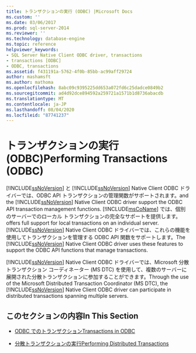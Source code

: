 ```yaml
---
title: トランザクションの実行 (ODBC) |Microsoft Docs
ms.custom: ''
ms.date: 03/06/2017
ms.prod: sql-server-2014
ms.reviewer: ''
ms.technology: database-engine
ms.topic: reference
helpviewer_keywords:
- SQL Server Native Client ODBC driver, transactions
- transactions [ODBC]
- ODBC, transactions
ms.assetid: f431191a-5762-4f0b-85bb-ac99aff29724
author: mashamsft
ms.author: mathoma
ms.openlocfilehash: 8abc09c9395225dd653a072fd6c25dadce0849b2
ms.sourcegitcommit: ad4d92dce894592a259721a1571b1d8736abacdb
ms.translationtype: MT
ms.contentlocale: ja-JP
ms.lasthandoff: 08/04/2020
ms.locfileid: "87741237"
---
```

# <a name="performing-transactions-odbc"></a><span data-ttu-id="f3788-102">トランザクションの実行 (ODBC)</span><span class="sxs-lookup"><span data-stu-id="f3788-102">Performing Transactions (ODBC)</span></span>
  [!INCLUDE[ssNoVersion](../../includes/ssnoversion-md.md)] <span data-ttu-id="f3788-103">と [!INCLUDE[ssNoVersion](../../includes/ssnoversion-md.md)] Native Client ODBC ドライバーでは、ODBC API トランザクションの管理関数がサポートされます。</span><span class="sxs-lookup"><span data-stu-id="f3788-103">and the [!INCLUDE[ssNoVersion](../../includes/ssnoversion-md.md)] Native Client ODBC driver support the ODBC API transaction management functions.</span></span> [!INCLUDE[msCoName](../../includes/msconame-md.md)] <span data-ttu-id="f3788-104">では、個別のサーバーでのローカル トランザクションの完全なサポートを提供します。</span><span class="sxs-lookup"><span data-stu-id="f3788-104">offers full support for local transactions on an individual server.</span></span> <span data-ttu-id="f3788-105">[!INCLUDE[ssNoVersion](../../includes/ssnoversion-md.md)] Native Client ODBC ドライバーでは、これらの機能を使用してトランザクションを管理する ODBC API 関数をサポートします。</span><span class="sxs-lookup"><span data-stu-id="f3788-105">The [!INCLUDE[ssNoVersion](../../includes/ssnoversion-md.md)] Native Client ODBC driver uses these features to support the ODBC API functions that manage transactions.</span></span>  
  
 <span data-ttu-id="f3788-106">[!INCLUDE[ssNoVersion](../../includes/ssnoversion-md.md)] Native Client ODBC ドライバーでは、Microsoft 分散トランザクション コーディネーター (MS DTC) を使用して、複数のサーバーに展開された分散トランザクションに参加することができます。</span><span class="sxs-lookup"><span data-stu-id="f3788-106">Through the use of the Microsoft Distributed Transaction Coordinator (MS DTC), the [!INCLUDE[ssNoVersion](../../includes/ssnoversion-md.md)] Native Client ODBC driver can participate in distributed transactions spanning multiple servers.</span></span>  
  
## <a name="in-this-section"></a><span data-ttu-id="f3788-107">このセクションの内容</span><span class="sxs-lookup"><span data-stu-id="f3788-107">In This Section</span></span>  
  
-   [<span data-ttu-id="f3788-108">ODBC でのトランザクション</span><span class="sxs-lookup"><span data-stu-id="f3788-108">Transactions in ODBC</span></span>](../../relational-databases/native-client/odbc/performing-transactions-in-odbc.md)  
  
-   [<span data-ttu-id="f3788-109">分散トランザクションの実行</span><span class="sxs-lookup"><span data-stu-id="f3788-109">Performing Distributed Transactions</span></span>](../../relational-databases/native-client-ole-db-transactions/transactions.md)  
  
  
